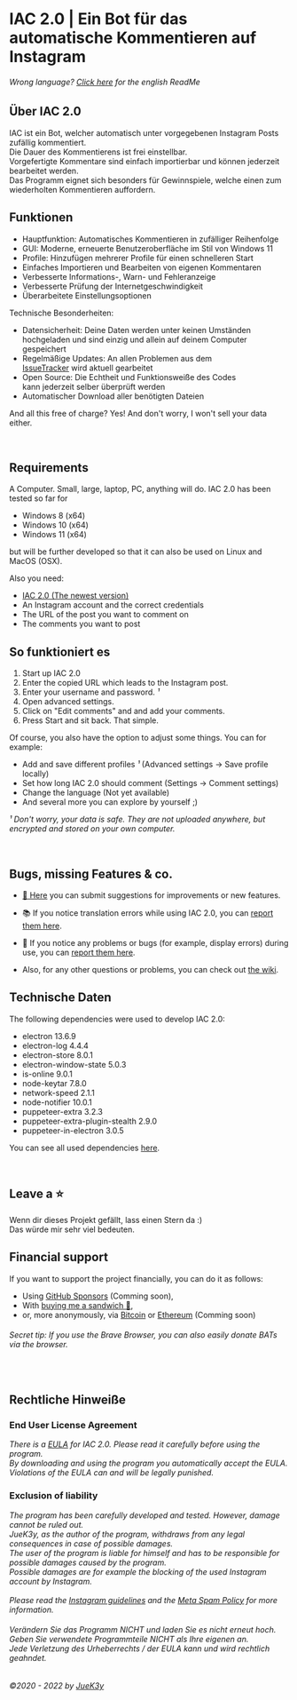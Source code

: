 # IAC 2.0 | Ein Bot für das automatische Kommentieren auf Instagram

###### _Wrong language? [Click here](README.md) for the english ReadMe_


## Über IAC 2.0
IAC ist ein Bot, welcher automatisch unter vorgegebenen Instagram Posts zufällig kommentiert.
<br>Die Dauer des Kommentierens ist frei einstellbar.
<br>Vorgefertigte Kommentare sind einfach importierbar und können jederzeit bearbeitet werden.
<br>Das Programm eignet sich besonders für Gewinnspiele, welche einen zum wiederholten Kommentieren auffordern.


## Funktionen
- Hauptfunktion: Automatisches Kommentieren in zufälliger Reihenfolge
- GUI: Moderne, erneuerte Benutzeroberfläche im Stil von Windows 11
- Profile: Hinzufügen mehrerer Profile für einen schnelleren Start
- Einfaches Importieren und Bearbeiten von eigenen Kommentaren
- Verbesserte Informations-, Warn- und Fehleranzeige
- Verbesserte Prüfung der Internetgeschwindigkeit
- Überarbeitete Einstellungsoptionen

Technische Besonderheiten:
- Datensicherheit: Deine Daten werden unter keinen Umständen
  <br>hochgeladen und sind einzig und allein auf deinem Computer gespeichert
- Regelmäßige Updates: An allen Problemen aus dem
  <br>[IssueTracker](https://github.com/JueK3y/Instagram-automated-commenting/issues) wird aktuell gearbeitet
- Open Source: Die Echtheit und Funktionsweiße des Codes
  <br>kann jederzeit selber überprüft werden
- Automatischer Download aller benötigten Dateien

And all this free of charge? Yes! And don't worry, I won't sell your data either.

<br>

## Requirements
A Computer. Small, large, laptop, PC, anything will do.
IAC 2.0 has been tested so far for
- Windows 8 (x64)
- Windows 10 (x64)
- Windows 11 (x64)

but will be further developed so that it can also be used on Linux and MacOS (OSX).

Also you need:
- [IAC 2.0 (The newest version)](https://github.com/JueK3y/Instagram-automated-commenting/releases)
- An Instagram account and the correct credentials
- The URL of the post you want to comment on
- The comments you want to post


## So funktioniert es
1. Start up IAC 2.0
2. Enter the copied URL which leads to the Instagram post.
3. Enter your username and password. _¹_
4. Open advanced settings.
5. Click on "Edit comments" and and add your comments.
6. Press Start and sit back. That simple.


Of course, you also have the option to adjust some things.
You can for example:
- Add and save different profiles _¹_ (Advanced settings -> Save profile locally) 
- Set how long IAC 2.0 should comment (Settings -> Comment settings)
- Change the language (Not yet available)
- And several more you can explore by yourself ;)


_¹ Don't worry, your data is safe. They are not uploaded anywhere, but encrypted and stored on your own computer._

<br>

## Bugs, missing Features & co.

- [🚀 Here](https://github.com/JueK3y/Instagram-automated-commenting/issues/new?assignees=JueK3y-Prv&labels=Enhancement%2C+New+request&template=Feature_Request.yml) you can submit suggestions for improvements or new features.
- 📚 If you notice translation errors while using IAC 2.0, you can [report them here](https://github.com/JueK3y/Instagram-automated-commenting/issues/new?assignees=JueK3y-Prv&labels=Translation%2C+New+request&template=Translation_Error.yml).
- 🐛 If you notice any problems or bugs (for example, display errors) during use, you can [report them here](https://github.com/JueK3y/Instagram-automated-commenting/issues/new?assignees=JueK3y-Prv&labels=Bug%2C+New+request&template=Bug_Report.yml).

- Also, for any other questions or problems, you can check out [the wiki](https://github.com/JueK3y/Instagram-automated-commenting/wiki).


## Technische Daten
The following dependencies were used to develop IAC 2.0:

- electron 13.6.9
- electron-log 4.4.4
- electron-store 8.0.1
- electron-window-state 5.0.3
- is-online 9.0.1
- node-keytar 7.8.0
- network-speed 2.1.1
- node-notifier 10.0.1
- puppeteer-extra 3.2.3
- puppeteer-extra-plugin-stealth 2.9.0
- puppeteer-in-electron 3.0.5

You can see all used dependencies [here](https://github.com/JueK3y/Instagram-automated-commenting/network/dependencies).

<br>

## Leave a ⭐
Wenn dir dieses Projekt gefällt, lass einen Stern da :)
<br>Das würde mir sehr viel bedeuten.


## Financial support
If you want to support the project financially, you can do it as follows:
- Using [GitHub Sponsors]() (Comming soon),
- With [buying me a sandwich 🌮](https://www.buymeacoffee.com/juek3y),
- or, more anonymously, via [Bitcoin]() or [Ethereum]() (Comming soon)


###### Secret tip: If you use the Brave Browser, you can also easily donate BATs via the browser.

<br>

## Rechtliche Hinweiße
### End User License Agreement
_There is a [EULA](LICENSE.md) for IAC 2.0. Please read it carefully before using the program.
<br>By downloading and using the program you automatically accept the EULA.
<br>Violations of the EULA can and will be legally punished._


### Exclusion of liability
_The program has been carefully developed and tested. However, damage cannot be ruled out.<br>JueK3y, as the author of the program, withdraws from any legal consequences in case of possible damages.<br>The user of the program is liable for himself and has to be responsible for possible damages caused by the program.<br>Possible damages are for example the blocking of the used Instagram account by Instagram.<br><br>Please read the [Instagram guidelines](https://help.instagram.com/477434105621119/Instagram) and the [Meta Spam Policy](https://transparency.fb.com/policies/community-standards/spam/) for more information._

###### _Verändern Sie das Programm NICHT und laden Sie es nicht erneut hoch.<br>Geben Sie verwendete Programmteile NICHT als Ihre eigenen an.<br>Jede Verletzung des Urheberrechts / der EULA kann und wird rechtlich geahndet._


_©2020 - 2022 by [JueK3y](https://juek3y.com)_
